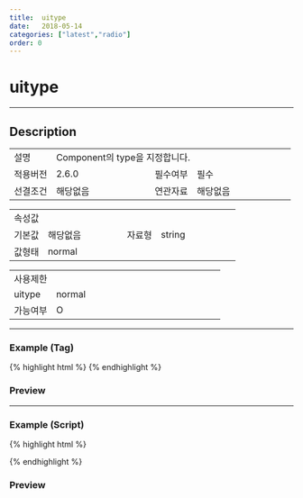 ```yaml
---
title:  uitype
date:   2018-05-14
categories: ["latest","radio"]
order: 0
---
```


uitype
===

---

## Description

<table style="width:100%">
    <colgroup>
        <col width="15%"/>
        <col width="35%"/>
        <col width="15%"/>
        <col width="35%"/>
    </colgroup>
    <tr>
        <td class="tdTitle">설명</td>
        <td colspan="3">Component의 type을 지정합니다.</td>
    </tr>
    <tr>
        <td class="tdTitle">적용버전</td>
        <td>2.6.0</td>
        <td class="tdTitle">필수여부</td>
        <td class="tdRed">필수</td>
    </tr>
    <tr>
        <td class="tdTitle">선결조건</td>
        <td>해당없음</td>
        <td class="tdTitle">연관자료</td>
        <td>해당없음</td>
    </tr>
</table>
<table style="width:100%">
    <colgroup>
        <col width="15%"/>
        <col width="35%"/>
        <col width="15%"/>
        <col width="35%"/>
    </colgroup>
    <tr>
        <td class="tdTitle tdBg" colspan="4">속성값</td>
    </tr>
    <tr>
        <td class="tdTitle">기본값</td>
        <td>해당없음</td>
        <td class="tdTitle">자료형</td>
        <td>string</td>
    </tr>
    <tr>
        <td class="tdTitle">값형태</td>
        <td colspan="3">normal</td>
    </tr>
</table>
<table style="width:100%">
    <colgroup>
        <col width="20%"/>
        <col width="20%"/>
        <col width="20%"/>
        <col width="20%"/>
        <col width="20%"/>
    </colgroup>
    <tr>
        <td class="tdTitle tdBg" colspan="5">사용제한</td>
    </tr>
    <tr>
        <td>uitype</td>
        <td class="tdCenter">normal</td>
        <td></td>
        <td></td>
        <td></td>
    </tr>
    <tr>
        <td>가능여부</td>
        <td class="tdBlue tdCenter">O</td>
        <td></td>
        <td></td>
        <td></td>
    </tr>
</table>

---
### Example (Tag)

{% highlight html %}
<sbux-radio id="sbIdx1" name="sbTagNm" uitype="normal" text="SBUx Radio1"></sbux-radio>
<sbux-radio id="sbIdx2" name="sbTagNm" uitype="normal" text="SBUx Radio2"></sbux-radio>
<sbux-radio id="sbIdx3" name="sbTagNm" uitype="normal" text="SBUx Radio3"></sbux-radio>
{% endhighlight %}

### Preview

<sbux-radio id="sbIdx1" name="sbTagNm" uitype="normal" text="SBUx Radio1"></sbux-radio>
<sbux-radio id="sbIdx2" name="sbTagNm" uitype="normal" text="SBUx Radio2"></sbux-radio>
<sbux-radio id="sbIdx3" name="sbTagNm" uitype="normal" text="SBUx Radio3"></sbux-radio>

---
### Example (Script)

{% highlight html %}
<div id="sbArea1"></div>
<div id="sbArea2"></div>
<div id="sbArea3"></div>
<script>
    $(document).ready(function(){
        $('#sbArea1').sbRadio({
            name : 'sbScriptNm',
            uitype : 'normal',
            text : 'SBUx Radio1'
        });
		$('#sbArea2').sbRadio({
            name : 'sbScriptNm',
            uitype : 'normal',
            text : 'SBUx Radio2'
        });
		$('#sbArea3').sbRadio({
            name : 'sbScriptNm',
            uitype : 'normal',
            text : 'SBUx Radio3'
        });
    }); 
</script>
{% endhighlight %}

### Preview 

<div id="sbArea1"></div>
<div id="sbArea2"></div>
<div id="sbArea3"></div>
<script>
    $(document).ready(function(){
        $('#sbArea1').sbRadio({
            name : 'sbScriptNm',
            uitype : 'normal',
            text : 'SBUx Radio1'
        });
		$('#sbArea2').sbRadio({
            name : 'sbScriptNm',
            uitype : 'normal',
            text : 'SBUx Radio2'
        });
		$('#sbArea3').sbRadio({
            name : 'sbScriptNm',
            uitype : 'normal',
            text : 'SBUx Radio3'
        });
    });   
</script>